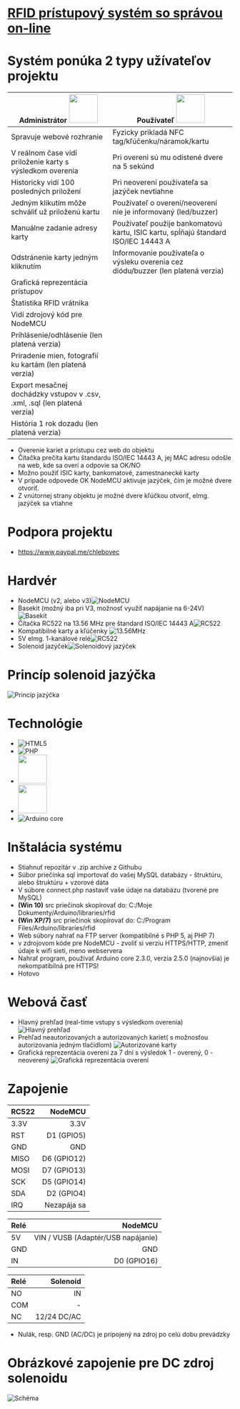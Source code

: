 # [RFID prístupový systém so správou on-line](https://arduino.php5.sk/rfid-system.php)

# Systém ponúka 2 typy užívateľov projektu
| Administrátor <img src="https://image.flaticon.com/icons/svg/236/236831.svg" width="64" height="64"> | Používateľ <img src="https://www.flaticon.com/premium-icon/icons/svg/1610/1610320.svg" width="64" height="64"> |
| ------------- | ------------- |
| Spravuje webové rozhranie | Fyzicky prikladá NFC tag/kľúčenku/náramok/kartu|
| V reálnom čase vidí priloženie karty s výsledkom overenia  | Pri overeni sú mu odistené dvere na 5 sekúnd|
| Historicky vidí 100 posledných priložení  | Pri neoverení používateľa sa jazýček nevtiahne  |
| Jedným klikutím môže schváliť už priloženú kartu  | Používateľ o overení/neoverení nie je informovaný (led/buzzer)|
| Manuálne zadanie adresy karty  | Používateľ použije bankomatovú kartu, ISIC kartu, spĺňajú štandard ISO/IEC 14443 A|
| Odstránenie karty jedným kliknutím  |  Informovanie používateľa o výsleku overenia cez diódu/buzzer (len platená verzia) |
| Grafická reprezentácia prístupov  |  |
| Štatistika RFID vrátnika  |  |
| Vidí zdrojový kód pre NodeMCU  |  |
| Prihlásenie/odhlásenie (len platená verzia)  |   |
| Priradenie mien, fotografií ku kartám (len platená verzia)  |  |
| Export mesačnej dochádzky  vstupov v .csv, .xml, .sql (len platená verzia)  |  |
| História 1 rok dozadu (len platená verzia)  |  |

* Overenie kariet a prístupu cez web do objektu
* Čítačka prečíta kartu štandardu ISO/IEC 14443 A, jej MAC adresu odošle na web, kde sa overí a odpovie sa OK/NO
* Možno použiť ISIC karty, bankomatové, zamestnanecké karty
* V prípade odpovede OK NodeMCU aktivuje jazýček, čím je možné dvere otvoriť. 
* Z vnútornej strany objektu je možné dvere kľúčkou otvoriť, elmg. jazýček sa vtiahne
# Podpora projektu
* https://www.paypal.me/chlebovec

# Hardvér
* NodeMCU (v2, alebo v3)![NodeMCU](https://arduino.php5.sk/images/nodemcuv3.jpg)
* Basekit (možný iba pri V3, možnosť využiť napájanie na 6-24V)![Basekit](https://arduino.php5.sk/images/basekit.jpg)
* Čítačka RC522 na 13.56 MHz pre štandard ISO/IEC 14443 A![RC522](https://rukminim1.flixcart.com/image/128/128/learning-toy/m/b/e/grab-em-rfid-rc522-spi-original-imaehszrwtx9gshm.jpeg?q=70)
* Kompatibilné karty a kľúčenky ![13.56MHz](https://mi4.rightinthebox.com/images/128x128/201307/rpqwut1374140279910.jpg)
* 5V elmg. 1-kanálové relé![RC522](https://rukminim1.flixcart.com/image/128/128/jlfh6kw0/learning-toy/2/z/f/single-channel-5v-relay-module-sunrobotics-original-imaf8k84asferu9r.jpeg?q=70)
* Solenoid jazýček![Solenoidový jazýček](https://tshop.r10s.com/e15/6ac/b493/9ecd/709c/ca5e/d201/1108e7b222c4544488dd21.jpg?_ex=128x128)

# Princíp solenoid jazýčka 
![Princíp jazýčka](http://www.kuhnke.co.uk/images/solenoids/bistable.gif)

# Technológie
* ![HTML5](https://imag.malavida.com/mvimgbig/download-s/html5-video-player-10741-0.jpg)
* ![PHP](https://images.sftcdn.net/images/t_app-logo-l,f_auto,dpr_auto/p/4050af38-9b27-11e6-b10d-00163ec9f5fa/1688065098/php-logo.jpg)
* <img src="https://cdn.iconscout.com/icon/free/png-256/jquery-10-1175155.png" width="64" height="64">
* <img src="https://cdn.iconscout.com/icon/free/png-256/bootstrap-6-1175203.png" width="64" height="64">
* ![Arduino core](http://users.sch.gr/johnmaga/0/images/logo/logo-64x64/arduino_b-64x64.png)


# Inštalácia systému
* Stiahnuť repozitár v .zip archíve z Githubu
* Súbor priečinka sql importovať do vašej MySQL databázy - štruktúru, alebo štruktúru + vzorové dáta
* V súbore connect.php nastaviť vaše údaje na databázu (tvorené pre MySQL)
*  **(Win 10)** src priečinok skopírovať do: C:/Moje Dokumenty/Arduino/libraries/rfid
*  **(Win XP/7)** src priečinok skopírovať do: C:/Program Files/Arduino/libraries/rfid
* Web súbory nahrať na FTP server (kompatibilné s PHP 5, aj PHP 7)
* v zdrojovom kóde pre NodeMCU - zvoliť si verziu HTTPS/HTTP, zmeniť údaje k wifi sieti, meno webservera
* Nahrať program, používať Arduino core 2.3.0, verzia 2.5.0 (najnovšia) je nekompatibilná pre HTTPS!
* Hotovo

# Webová časť
* Hlavný prehľad (real-time vstupy s výsledkom overenia)
![Hlavný prehľad](https://i.nahraj.to/f/2afM.PNG)
* Prehľad neautorizovaných a autorizovaných kariet( s možnosťou autorizovania jedným tlačidlom)
![Autorizované karty](https://i.nahraj.to/f/2afL.PNG)
* Grafická reprezentácia overení za 7 dní s výsledok 1 - overený, 0 - neoverený
![Grafická reprezentácia overení](https://i.nahraj.to/f/2gPU.PNG)

# Zapojenie
| RC522 | NodeMCU |
|:-----|--------:|
| 3.3V | 3.3V    |
| RST  | D1 (GPIO5) |
| GND  | GND |
| MISO | D6 (GPIO12) |
| MOSI | D7 (GPIO13) |
| SCK  | D5 (GPIO14) |
| SDA  | D2 (GPIO4) |
| IRQ  | Nezapája sa |

| Relé | NodeMCU |
|:-----|--------:|
| 5V | VIN / VUSB (Adaptér/USB napájanie)  |
| GND  | GND |
| IN  | D0 (GPIO16) |

| Relé | Solenoid |
|:-----|--------:|
| NO | IN |
| COM  | - |
| NC  | 12/24 DC/AC |

* Nulák, resp. GND (AC/DC) je pripojený na zdroj po celú dobu prevádzky

# Obrázkové zapojenie pre DC zdroj solenoidu
![Schéma](https://i.nahraj.to/f/2gIA.png)
